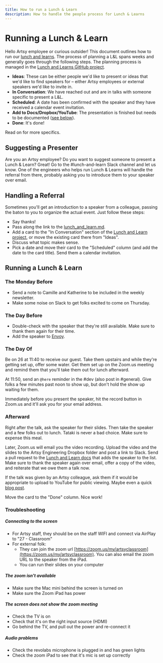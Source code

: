 ```yaml
---
title: How to run a Lunch & Learn
description: How to handle the people process for Lunch & Learns
---
```


# Running a Lunch & Learn

Hello Artsy employee or curious outsider! This document outlines how to run our [lunch and learns][lal]. The
process of planning a L&L spans weeks and generally goes through the following steps. The planning process is
managed in the [Lunch and Learns GitHub project][project].

- **Ideas**: These can be either people we'd like to present or ideas that we'd like to find speakers for – either
  Artsy employees or external speakers we'd like to invite in.
- **In Conversation**: We have reached out and are in talks with someone specific to present a L&L.
- **Scheduled**: A date has been confirmed with the speaker and they have received a calendar event invitation.
- **Add to Docs/Dropbox/YouTube**: The presentation is finished but needs to be documented ([see below][after]).
- **Done**: It's done!

Read on for more specifics.

## Suggesting a Presenter

Are you an Artsy employee? Do you want to suggest someone to present a Lunch & Learn? Great! Go to the
#lunch-and-learn Slack channel and let us know. One of the engineers who helps run Lunch & Learns will handle the
referral from there, probably asking you to introduce them to your speaker over email.

## Handling a Referral

Sometimes you'll get an introduction to a speaker from a colleague, passing the baton to you to organize the actual
event. Just follow these steps:

- Say thanks!
- Pass along the link to the [lunch_and_learn.md][lal].
- Add a card to the "In Conversation" section of the [Lunch and Learn project][project], or move the existing card
  there from "Ideas".
- Discuss what topic makes sense.
- Pick a date and move their card to the "Scheduled" column (and add the date to the card title). Send them a
  calendar invitation.

## Running a Lunch & Learn

### The Monday Before

- Send a note to Camille and Katherine to be included in the weekly newsletter.
- Make some noise on Slack to get folks excited to come on Thursday.

### The Day Before

- Double-check with the speaker that they're still available. Make sure to thank them again for their time.
- Add the speaker to [Envoy](https://dashboard.envoy.com).

### The Day Of

Be on 26 at 11:40 to receive our guest. Take them upstairs and while they're getting set up, offer some water. Get
them set up on the Zoom.us meeting and remind them that you'll take them out for lunch afterward.

At 11:50, send an `@here` reminder in the #dev (also post in #general). Give folks a few minutes past noon to show
up, but don't hold the show up waiting for them.

Immediately before you present the speaker, hit the record button in Zoom.us and it'll ask you for your email
address.

### Afterward

Right after the talk, ask the speaker for their slides. Then take the speaker and a few folks out to lunch. Tataki
is never a bad choice. Make sure to expense this meal.

Later, Zoom.us will email you the video recording. Upload the video and the slides to the Artsy Engineering Dropbox
folder and post a link to Slack. Send a pull request to the [Lunch and Learn docs][lal] that adds the speaker to
the list. Make sure to thank the speaker again over email, offer a copy of the video, and reiterate that we owe
them a talk now.

If the talk was given by an Artsy colleague, ask them if it would be appropriate to upload to YouTube for public
viewing. Maybe even a quick [blog post][blog].

Move the card to the "Done" column. Nice work!

### Troubleshooting

##### Connecting to the screen

- For Artsy staff, they should be on the staff WIFI and connect via AirPlay to "27 - Classroom"
- For external folk:
  - They can join the zoom url
    [https://zoom.us/my/artsyclassroom](https://zoom.us/my/artsyclassroom). You
    can also email the zoom URL to the speaker from the iPad.
  - You can run their slides on your computer
  
##### The zoom isn't available

- Make sure the Mac mini behind the screen is turned on
- Make sure the Zoom iPad has power

##### The screen does not show the zoom meeting

- Check the TV is on
- Check that it's on the right input source (HDMI)
- Go behind the TV, and pull out the power and re-connect it
  
##### Audio problems

- Check the revolabs microphone is plugged in and has green lights
- Check the zoom iPad to see that it's mic is set up correctly

[lal]: lunch_and_learn.md
[after]: #Afterward
[blog]: https://github.com/artsy/artsy.github.io
[project]: https://github.com/artsy/README/projects/1
